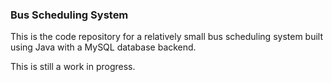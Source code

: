 ### Bus Scheduling System

This is the code repository for a relatively small bus scheduling system built using Java with a MySQL database backend.

This is still a work in progress.